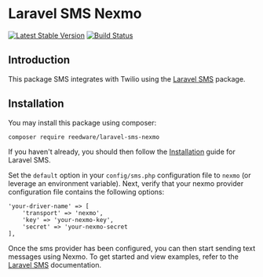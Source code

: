 # Laravel SMS Nexmo

[![Latest Stable Version](https://img.shields.io/packagist/v/reedware/laravel-sms-nexmo?label=stable)](https://packagist.org/packages/reedware/laravel-sms-nexmo)
[![Build Status](https://github.com/tylernathanreed/laravel-sms-nexmo/workflows/tests/badge.svg)](https://github.com/tylernathanreed/laravel-sms-nexmo/actions)

## Introduction

This package SMS integrates with Twilio using the [Laravel SMS](https://github.com/tylernathanreed/laravel-sms) package.

## Installation

You may install this package using composer:

    composer require reedware/laravel-sms-nexmo

If you haven't already, you should then follow the [Installation](https://github.com/tylernathanreed/laravel-sms#installation) guide for Laravel SMS.

Set the `default` option in your `config/sms.php` configuration file to `nexmo` (or leverage an environment variable). Next, verify that your nexmo provider configuration file contains the following options:

    'your-driver-name' => [
        'transport' => 'nexmo',
        'key' => 'your-nexmo-key',
        'secret' => 'your-nexmo-secret
    ],

Once the sms provider has been configured, you can then start sending text messages using Nexmo. To get started and view examples, refer to the [Laravel SMS](https://github.com/tylernathanreed/laravel-sms) documentation.
